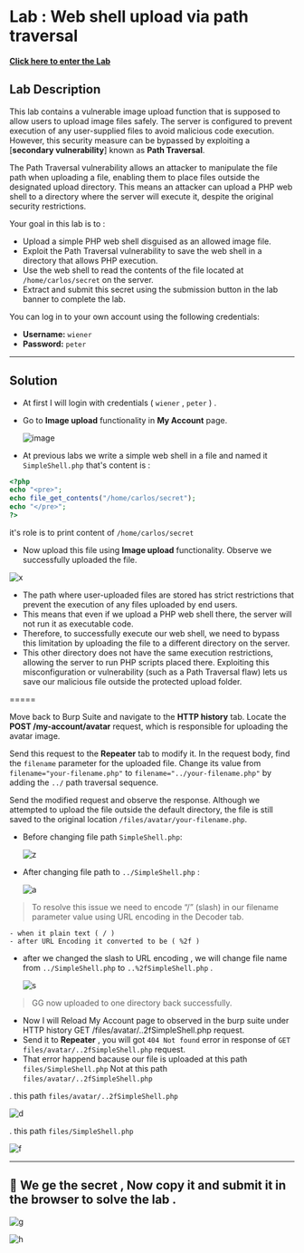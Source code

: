 # Lab : Web shell upload via path traversal 
[**Click here to enter the Lab**](https://portswigger.net/web-security/file-upload/lab-file-upload-web-shell-upload-via-path-traversal)


## Lab Description

This lab contains a vulnerable image upload function that is supposed to allow users to upload image files safely. The server is configured to prevent execution of any user-supplied files to avoid malicious code execution. However, this security measure can be bypassed by exploiting a [**secondary vulnerability**] known as **Path Traversal**.

The Path Traversal vulnerability allows an attacker to manipulate the file path when uploading a file, enabling them to place files outside the designated upload directory. This means an attacker can upload a PHP web shell to a directory where the server will execute it, despite the original security restrictions.

Your goal in this lab is to :

- Upload a simple PHP web shell disguised as an allowed image file.
- Exploit the Path Traversal vulnerability to save the web shell in a directory that allows PHP execution.
- Use the web shell to read the contents of the file located at `/home/carlos/secret` on the server.
- Extract and submit this secret using the submission button in the lab banner to complete the lab.

You can log in to your own account using the following credentials:  
- **Username:** `wiener`  
- **Password:** `peter`

---

## Solution 

- At first I will login with credentials ( `wiener` , `peter` ) .
- Go to **Image upload** functionality in **My Account** page.
  
  ![image](https://github.com/user-attachments/assets/d4334f56-b363-438e-a692-21cbda6a13e0)

- At previous labs we write a simple web shell in a file and named it `SimpleShell.php` that's content is :
  
```php
<?php
echo "<pre>";
echo file_get_contents("/home/carlos/secret");
echo "</pre>";
?>
```

it's role is to print content of `/home/carlos/secret` 

- Now upload this file using **Image upload** functionality. Observe we successfully uploaded the file.

![x](https://github.com/user-attachments/assets/df84a5d2-d63a-4e7b-861d-10e78cee7320)

- The path where user-uploaded files are stored has strict restrictions that prevent the execution of any files uploaded by end users.
- This means that even if we upload a PHP web shell there, the server will not run it as executable code.
- Therefore, to successfully execute our web shell, we need to bypass this limitation by uploading the file to a different directory on the server. 
- This other directory does not have the same execution restrictions, allowing the server to run PHP scripts placed there. Exploiting this misconfiguration or vulnerability (such as a Path Traversal flaw) lets us save our malicious file outside the protected upload folder.

=====

Move back to Burp Suite and navigate to the **HTTP history** tab. Locate the **POST /my-account/avatar** request, which is responsible for uploading the avatar image.

Send this request to the **Repeater** tab to modify it. In the request body, find the `filename` parameter for the uploaded file. Change its value from `filename="your-filename.php"` to `filename="../your-filename.php"` by adding the `../` path traversal sequence.

Send the modified request and observe the response. Although we attempted to upload the file outside the default directory, the file is still saved to the original location `/files/avatar/your-filename.php`.

- Before changing file path `SimpleShell.php`:

    ![z](https://github.com/user-attachments/assets/a546d08b-5cc6-4700-99c5-98d0513b7689)

- After changing file path to `../SimpleShell.php` :
  
    ![a](https://github.com/user-attachments/assets/b09c1076-fcd1-4cdc-b751-2471c3cd9ac5)
  
> To resolve this issue we need to encode “/” (slash) in our filename parameter value using URL encoding in the Decoder tab.

```
- when it plain text ( / )
- after URL Encoding it converted to be ( %2f ) 
```

- after we changed the slash to URL encoding , we will change file name from `../SimpleShell.php` to `..%2fSimpleShell.php` .

   ![s](https://github.com/user-attachments/assets/915425c4-08e6-49af-90ea-6f6d4ba4c869)

> GG now uploaded to one directory back successfully.

- Now I will Reload  My Account page to observed in the burp suite under HTTP history GET /files/avatar/..2fSimpleShell.php request.
- Send it to **Repeater** , you will got `404 Not found` error in response of `GET files/avatar/..2fSimpleShell.php` request.
- That error happend bacause our file is uploaded at this path `files/SimpleShell.php` Not at this path `files/avatar/..2fSimpleShell.php`

. this path `files/avatar/..2fSimpleShell.php`

![d](https://github.com/user-attachments/assets/ee851564-2ae8-4849-8000-0b95392726f7)

. this path `files/SimpleShell.php`

![f](https://github.com/user-attachments/assets/47a49612-6043-4258-a814-af13b292c3d5)

---
## 🎉 We ge the secret , Now copy it and submit it in the browser to solve the lab .

![g](https://github.com/user-attachments/assets/0f6c35a4-ad57-432a-8add-e4cdba986082)

![h](https://github.com/user-attachments/assets/6b90d558-e309-4302-ba6a-451aedf15323)
